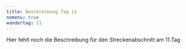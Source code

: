 ```yaml
---
title: Beschreibung Tag 11
nomenu: true
wandertag: 11
---
```


Hier fehlt noch die Beschreibung für den Streckenabschnitt am 11.Tag


